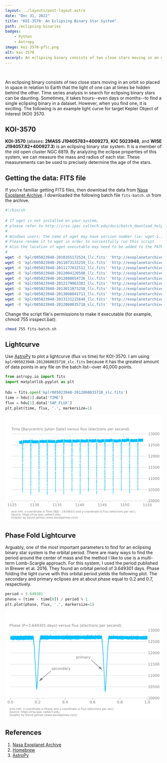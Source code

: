 ```yaml
---
layout: ../layouts/post-layout.astro
date: "Dec 31, 2022"
title: "KOI-3570: An Eclipsing Binary Star System"
path: /eclipsing-binaries
badges:
    - Python
    - Astropy
image: koi-3570-pflc.png
alt: koi-3570
excerpt: An eclipsing binary consists of two close stars moving in an orbit so placed in space in relation to Earth that the light of one can at times be hidden behind the other.
---
```


<br>

An eclipsing binary consists of two close stars moving in an orbit so placed in space in relation to Earth that the light of one can at times be hidden behind the other. Time series analysis in search for eclipsing binary stars can be daunting. Sometimes, it takes hours--even days or months--to find a single eclipsing binary in a dataset. However, when you find one, it is exciting. The following is an example light curve for target Kepler Object of Interest (KOI) 3570.

## KOI-3570
**KOI-3570** (aliases: **2MASS J19405783+4009273**, **KIC 5023948**, and **WISE J194057.82+400927.3**) is an eclipsing binary star system. It is a member of the old open cluster NGC 6819. By analyzing the eclipse properties of this system, we can measure the mass and radius of each star. These measurements can be used to precisely determine the age of the stars.

## Getting the data: FITS file
If you're familiar getting FITS files, then download the data from [Nasa Exoplanet Archive][1]. I downloaded the following batch file ```fits-batch.sh``` from the archive.

```bash
#!/bin/sh

# If wget is not installed on your system,
# please refer to http://irsa.ipac.caltech.edu/docs/batch_download_help.html.
#
# Windows users: the name of wget may have version number (ie: wget-1.10.2.exe)
# Please rename it to wget in order to successfully run this script
# Also the location of wget executable may need to be added to the PATH environment.
#
wget -O 'kplr005023948-2010355172524_llc.fits' 'http://exoplanetarchive.ipac.caltech.edu:80/data/ETSS//Kepler/005/281/81/kplr005023948-2010355172524_llc.fits' -a search_345998328.log
wget -O 'kplr005023948-2011073133259_llc.fits' 'http://exoplanetarchive.ipac.caltech.edu:80/data/ETSS//Kepler/005/415/00/kplr005023948-2011073133259_llc.fits' -a search_345998328.log
wget -O 'kplr005023948-2011177032512_llc.fits' 'http://exoplanetarchive.ipac.caltech.edu:80/data/ETSS//Kepler/005/314/41/kplr005023948-2011177032512_llc.fits' -a search_345998328.log
wget -O 'kplr005023948-2012004120508_llc.fits' 'http://exoplanetarchive.ipac.caltech.edu:80/data/ETSS//Kepler/005/482/00/kplr005023948-2012004120508_llc.fits' -a search_345998328.log
wget -O 'kplr005023948-2012088054726_llc.fits' 'http://exoplanetarchive.ipac.caltech.edu:80/data/ETSS//Kepler/005/514/78/kplr005023948-2012088054726_llc.fits' -a search_345998328.log
wget -O 'kplr005023948-2012179063303_llc.fits' 'http://exoplanetarchive.ipac.caltech.edu:80/data/ETSS//Kepler/005/548/10/kplr005023948-2012179063303_llc.fits' -a search_345998328.log
wget -O 'kplr005023948-2013011073258_llc.fits' 'http://exoplanetarchive.ipac.caltech.edu:80/data/ETSS//Kepler/005/614/95/kplr005023948-2013011073258_llc.fits' -a search_345998328.log
wget -O 'kplr005023948-2013098041711_llc.fits' 'http://exoplanetarchive.ipac.caltech.edu:80/data/ETSS//Kepler/005/647/84/kplr005023948-2013098041711_llc.fits' -a search_345998328.log
wget -O 'kplr005023948-2013131215648_llc.fits' 'http://exoplanetarchive.ipac.caltech.edu:80/data/ETSS//Kepler/005/681/29/kplr005023948-2013131215648_llc.fits' -a search_345998328.log
wget -O 'kplr005023948-2012060035710_slc.fits' 'http://exoplanetarchive.ipac.caltech.edu:80/data/ETSS//Kepler/005/753/70/kplr005023948-2012060035710_slc.fits' -a search_345998328.log

```

Change the script file's permissions to make it executable (for example, chmod 755 irsspect.bat):

```bash
chmod 755 fits-batch.sh
```

## Lightcurve
Use [AstroPy][3] to plot a lightcurve (flux vs time) for KOI-3570. I am using `kplr005023948-2012060035710_slc.fits` because it has the greatest amount of data points in any file on the batch list--over 40,000 points.

```python
from astropy.io import fits
import matplotlib.pyplot as plt

hdu = fits.open('kplr005023948-2012060035710_slc.fits')
time = hdu[1].data['TIME']
flux = hdu[1].data['SAP_FLUX']
plt.plot(time, flux, '.', markersize=1)
```
![koi-3570-lightcurve](/koi-3570-lc.png)

## Phase Fold Lightcurve
Arguably, one of the most important parameters to find for an eclipsing binary star system is the orbital period. There are many ways to find the period around the center of mass and the method I like to use is a multi-term Lomb-Scargle approach. For this system, I used the period published in Brewer et al. 2016. They found an orbital period of 3.649301 days. Phase folding the light curve with this orbital period yields the following plot. The secondary and primary eclipses are at about phase equal to 0.2 and 0.7, respectively.

```python
period = 3.649301
phase = (time - time[0]) / period % 1
plt.plot(phase, flux, '.', markersize=1)
```

![koi-3570-phasefold](/koi-3570-pflc.png)

## References
1. [Nasa Exoplanet Archive][1]
2. [Homebrew][2]
3. [AstroPy][3]

[1]: https://exoplanetarchive.ipac.caltech.edu
[2]: https://brew.sh/
[3]: https://www.astropy.org/
